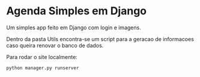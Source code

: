 # Agenda Simples em Django

Um simples app feito em Django com login e imagens.

Dentro da pasta Utils encontra-se um script para a geracao de informacoes caso queira renovar o banco de dados.

Para rodar o site localmente:

```python
python manager.py runserver
```
